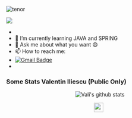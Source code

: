   ![tenor](https://github.com/IliescuVali/IliescuVali/assets/122371102/8e6ecd72-749c-44cb-a4d1-a5a767c65195)





  ![](https://komarev.com/ghpvc/?username=IliescuVali&label=PROFILE+VIEWS)





-
- 🌱 I’m currently learning JAVA and SPRING 
- 💬 Ask me about what you want 😄
- 📫 How to reach me:
-  [![Gmail Badge](https://img.shields.io/badge/-Gmail-c14438?style=flat-square&logo=Gmail&logoColor=white&link=mailto:iliescuvalentin8@gmail.com)](mailto:iliescuvalentin8@gmail.com)
-  
### Some Stats Valentin Iliescu (Public Only)
<p align="center" >
<img alt="Vali's github stats" src="https://github-readme-stats.vercel.app/api?username=IliescuVali&show_icons=true&theme=merko"  > </p>
<p align="center">
<a href="https://linkedin.com/in/valentin-iliescu-4422b510a/" target="_blank"><img align="center" src="https://cdn.jsdelivr.net/npm/simple-icons@3.1.0/icons/linkedin.svg" alt="raghav_shukl" height="25" width="25" /></a>&nbsp;&nbsp;
</p>

